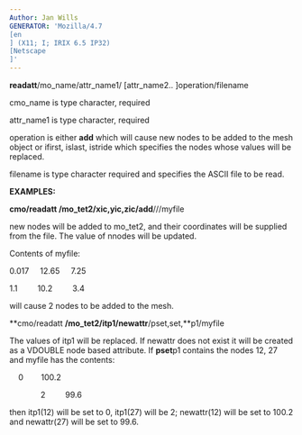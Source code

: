 ```yaml
---
Author: Jan Wills
GENERATOR: 'Mozilla/4.7 
[en
] (X11; I; IRIX 6.5 IP32) 
[Netscape
]'
---
```


 **readatt**/mo\_name/attr\_name1/
[attr\_name2..
]operation/filename

  cmo\_name is type character, required

  attr\_name1 is type character, required

  operation is either **add** which will cause new nodes to be added
  to the mesh object or ifirst, islast, istride which specifies the
  nodes whose values will be replaced.

  filename is type character required and specifies the ASCII file to
  be read.

 ****EXAMPLES:****

  **cmo/readatt **/mo\_tet2/xic,yic,zic**/add**///myfile

  new nodes will be added to mo\_tet2, and their coordinates will be
  supplied from the file. The value of nnodes will be updated.

  Contents of myfile:

0.017     12.65     7.25

1.1         10.2         3.4

will cause 2 nodes to be added to the mesh.

**cmo/readatt **/mo\_tet2/itp1/newattr**/pset,set,**p1/myfile

The values of itp1 will be replaced. If newattr does not exist it will
be created as a VDOUBLE node based attribute. If **pset**p1 contains the
nodes 12, 27 and myfile has the contents:

    0        100.2

              2         99.6

then itp1(12) will be set to 0, itp1(27) will be 2; newattr(12) will be
set to 100.2 and newattr(27) will be set to 99.6.
